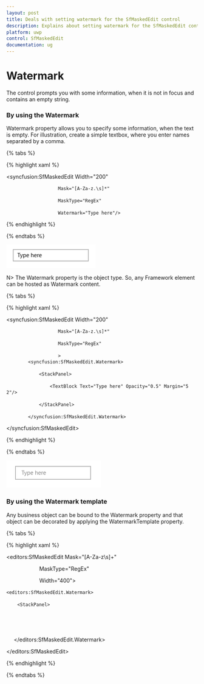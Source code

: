 ```yaml
---
layout: post
title: Deals with setting watermark for the SfMaskedEdit control
description: Explains about setting watermark for the SfMaskedEdit control
platform: uwp
control: SfMaskedEdit
documentation: ug
---
```


# Watermark

The control prompts you with some information, when it is not in focus and contains an empty string.

### By using the Watermark

Watermark property allows you to specify some information, when the text is empty. For illustration, create a simple textbox, where you enter names separated by a comma.

{% tabs %}

{% highlight xaml %}

 <syncfusion:SfMaskedEdit Width="200" 

                       Mask="[A-Za-z.\s]*"

                       MaskType="RegEx"

                       Watermark="Type here"/>

{% endhighlight %}

{% endtabs %}

![](Watermark_images/Watermark_img1.png)

N> The Watermark property is the object type. So, any Framework element can be hosted as Watermark content.

{% tabs %}

{% highlight xaml %}

<syncfusion:SfMaskedEdit Width="200" 

                       Mask="[A-Za-z.\s]*"

                       MaskType="RegEx"

                       >
            <syncfusion:SfMaskedEdit.Watermark>

                <StackPanel>

                    <TextBlock Text="Type here" Opacity="0.5" Margin="5 2"/>

                </StackPanel>

            </syncfusion:SfMaskedEdit.Watermark>
            
 </syncfusion:SfMaskedEdit>

{% endhighlight %}

{% endtabs %}

![](Watermark_images/Watermark_img3.png)



### By using the Watermark template

Any business object can be bound to the Watermark property and that object can be decorated by applying the WatermarkTemplate property.

{% tabs %}

{% highlight xaml %}

<editors:SfMaskedEdit Mask="[A-Za-z\s]+" 

                      MaskType="RegEx"

                      Width="400">

	<editors:SfMaskedEdit.Watermark>

		<StackPanel>

            <TextBlock Text="{Binding PromptText}" Opacity="0.5" Margin="5 2"/>

        </StackPanel>

     </editors:SfMaskedEdit.Watermark>

</editors:SfMaskedEdit>

{% endhighlight %}

{% endtabs %}

